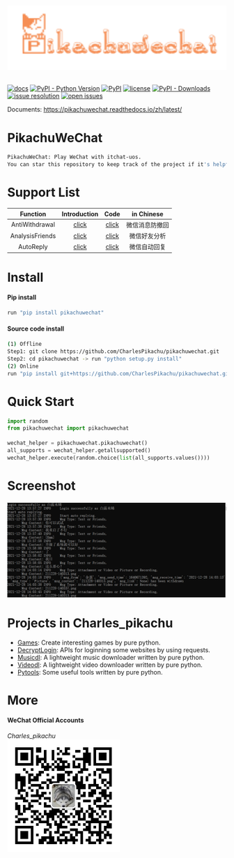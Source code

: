 <div align="center">
  <img src="./docs/logo.png" width="600"/>
</div>
<br />

[![docs](https://img.shields.io/badge/docs-latest-blue)](https://pikachuwechat.readthedocs.io/)
[![PyPI - Python Version](https://img.shields.io/pypi/pyversions/pikachuwechat)](https://pypi.org/project/pikachuwechat/)
[![PyPI](https://img.shields.io/pypi/v/pikachuwechat)](https://pypi.org/project/pikachuwechat)
[![license](https://img.shields.io/github/license/CharlesPikachu/pikachuwechat.svg)](https://github.com/CharlesPikachu/pikachuwechat/blob/master/LICENSE)
[![PyPI - Downloads](https://img.shields.io/pypi/dm/pikachuwechat?style=flat-square)](https://pypi.org/project/pikachuwechat/)
[![issue resolution](https://isitmaintained.com/badge/resolution/CharlesPikachu/pikachuwechat.svg)](https://github.com/CharlesPikachu/pikachuwechat/issues)
[![open issues](https://isitmaintained.com/badge/open/CharlesPikachu/pikachuwechat.svg)](https://github.com/CharlesPikachu/pikachuwechat/issues)

Documents: https://pikachuwechat.readthedocs.io/zh/latest/


# PikachuWeChat
```sh
PikachuWeChat: Play WeChat with itchat-uos.
You can star this repository to keep track of the project if it's helpful for you, thank you for your support.
```


# Support List
| Function                                   | Introduction                                               | Code                                                         |  in Chinese       |
| :----:                                     | :----:                                                     | :----:                                                       |  :----:           |
| AntiWithdrawal                             | [click]()                                                  | [click](./pikachuwechat/modules/core/antiwithdrawal.py)      |  微信消息防撤回   |
| AnalysisFriends                            | [click]()                                                  | [click](./pikachuwechat/modules/core/analysisfriends.py)     |  微信好友分析     |
| AutoReply                                  | [click]()                                                  | [click](./pikachuwechat/modules/core/autoreply.py)           |  微信自动回复     |


# Install

#### Pip install
```sh
run "pip install pikachuwechat"
```

#### Source code install
```sh
(1) Offline
Step1: git clone https://github.com/CharlesPikachu/pikachuwechat.git
Step2: cd pikachuwechat -> run "python setup.py install"
(2) Online
run "pip install git+https://github.com/CharlesPikachu/pikachuwechat.git@master"
```


# Quick Start
```python
import random
from pikachuwechat import pikachuwechat

wechat_helper = pikachuwechat.pikachuwechat()
all_supports = wechat_helper.getallsupported()
wechat_helper.execute(random.choice(list(all_supports.values())))
```


# Screenshot
![img](./docs/screenshot.png)


# Projects in Charles_pikachu
- [Games](https://github.com/CharlesPikachu/Games): Create interesting games by pure python.
- [DecryptLogin](https://github.com/CharlesPikachu/DecryptLogin): APIs for loginning some websites by using requests.
- [Musicdl](https://github.com/CharlesPikachu/musicdl): A lightweight music downloader written by pure python.
- [Videodl](https://github.com/CharlesPikachu/videodl): A lightweight video downloader written by pure python.
- [Pytools](https://github.com/CharlesPikachu/pytools): Some useful tools written by pure python.


# More
#### WeChat Official Accounts
*Charles_pikachu*  
![img](./docs/pikachu.jpg)